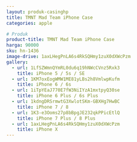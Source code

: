 ```yaml
---
layout: produk-casinghp
title: TMNT Mad Team iPhone Case
categories: apple

# Produk
product-title: TMNT Mad Team iPhone Case
harga: 90000
sku: hn-1436
image-drive: 1axLHegPnLA6s4RkSQHmy1zuX0dXWcPzm
gallery:
  - url: 1LfSZWmnQYmRL0du6q19hNWcCVnz5Rxk3
    title: iPhone 5 / 5s / SE
  - url: 1KM7oxEogWMW1ME81yLBs2h8VmlwpKufm
    title: iPhone 6 / 6s
  - url: 1iTpYEaJ770E7fW3NiIYzA1mxtpyQ30se
    title: iPhone 6 Plus / 6s Plus
  - url: 1kdngDRSrmwtG3XwlotSKm-GBXHg7HwBC
    title: iPhone 7 / 8
  - url: 1K3-e3Ooms27p8bBpgJE232qkPPicEtlQ
    title: iPhone 7 Plus / 8 Plus
  - url: 1axLHegPnLA6s4RkSQHmy1zuX0dXWcPzm
    title: iPhone X
---
```

